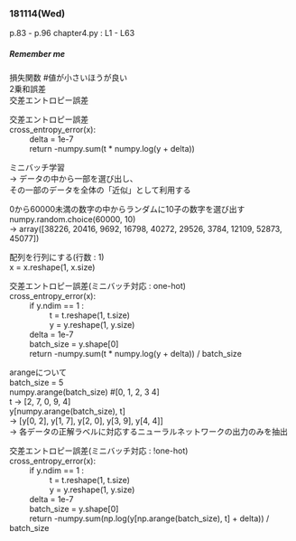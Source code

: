 ### 181114(Wed)  
p.83 - p.96
chapter4.py : L1 - L63
##### *Remember me*  

損失関数 #値が小さいほうが良い  
2乗和誤差  
交差エントロピー誤差   


交差エントロピー誤差  
cross_entropy_error(x):  
&nbsp;&nbsp;&nbsp;&nbsp;&nbsp;&nbsp;&nbsp;&nbsp;
delta = 1e-7  
&nbsp;&nbsp;&nbsp;&nbsp;&nbsp;&nbsp;&nbsp;&nbsp;
return -numpy.sum(t * numpy.log(y + delta))

ミニバッチ学習  
-> データの中から一部を選び出し、  
その一部のデータを全体の「近似」として利用する

0から60000未満の数字の中からランダムに10子の数字を選び出す  
numpy.random.choice(60000, 10)  
-> array([38226, 20416,  9692, 16798, 40272, 29526,  3784, 12109, 52873,
       45077])

配列を行列にする(行数 : 1)  
x = x.reshape(1, x.size)

交差エントロピー誤差(ミニバッチ対応 : one-hot)  
cross_entropy_error(x):  
&nbsp;&nbsp;&nbsp;&nbsp;&nbsp;&nbsp;&nbsp;&nbsp;
if y.ndim == 1 :  
&nbsp;&nbsp;&nbsp;&nbsp;&nbsp;&nbsp;&nbsp;&nbsp;
&nbsp;&nbsp;&nbsp;&nbsp;&nbsp;&nbsp;&nbsp;&nbsp;
t = t.reshape(1, t.size)  
&nbsp;&nbsp;&nbsp;&nbsp;&nbsp;&nbsp;&nbsp;&nbsp;
&nbsp;&nbsp;&nbsp;&nbsp;&nbsp;&nbsp;&nbsp;&nbsp;
y = y.reshape(1, y.size)  
&nbsp;&nbsp;&nbsp;&nbsp;&nbsp;&nbsp;&nbsp;&nbsp;
delta = 1e-7  
&nbsp;&nbsp;&nbsp;&nbsp;&nbsp;&nbsp;&nbsp;&nbsp;
batch_size = y.shape[0]  
&nbsp;&nbsp;&nbsp;&nbsp;&nbsp;&nbsp;&nbsp;&nbsp;
return -numpy.sum(t * numpy.log(y + delta)) / batch_size

arangeについて  
batch_size = 5  
numpy.arange(batch_size) #[0, 1, 2, 3 4]  
t -> [2, 7, 0, 9, 4]  
y[numpy.arange(batch_size), t]  
-> [y[0, 2], y[1, 7], y[2, 0], y[3, 9], y[4, 4]]  
-> 各データの正解ラベルに対応するニューラルネットワークの出力のみを抽出



交差エントロピー誤差(ミニバッチ対応 : !one-hot)  
cross_entropy_error(x):  
&nbsp;&nbsp;&nbsp;&nbsp;&nbsp;&nbsp;&nbsp;&nbsp;
if y.ndim == 1 :  
&nbsp;&nbsp;&nbsp;&nbsp;&nbsp;&nbsp;&nbsp;&nbsp;
&nbsp;&nbsp;&nbsp;&nbsp;&nbsp;&nbsp;&nbsp;&nbsp;
t = t.reshape(1, t.size)  
&nbsp;&nbsp;&nbsp;&nbsp;&nbsp;&nbsp;&nbsp;&nbsp;
&nbsp;&nbsp;&nbsp;&nbsp;&nbsp;&nbsp;&nbsp;&nbsp;
y = y.reshape(1, y.size)  
&nbsp;&nbsp;&nbsp;&nbsp;&nbsp;&nbsp;&nbsp;&nbsp;
delta = 1e-7  
&nbsp;&nbsp;&nbsp;&nbsp;&nbsp;&nbsp;&nbsp;&nbsp;
batch_size = y.shape[0]  
&nbsp;&nbsp;&nbsp;&nbsp;&nbsp;&nbsp;&nbsp;&nbsp;
return -numpy.sum(np.log(y[np.arange(batch_size), t] + delta)) / batch_size
